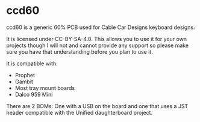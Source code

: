 # ccd60

ccd60 is a generic 60% PCB used for Cable Car Designs keyboard designs.

It is licensed under CC-BY-SA-4.0. This allows you to use it for your own projects though I will not and cannot provide any support so please make sure you have that understanding before you plan to use it.

It is compatible with:

- Prophet
- Gambit
- Most tray mount boards
- Dalco 959 Mini

There are 2 BOMs: One with a USB on the board and one that uses a JST header compatible with the Unified daughterboard project.
